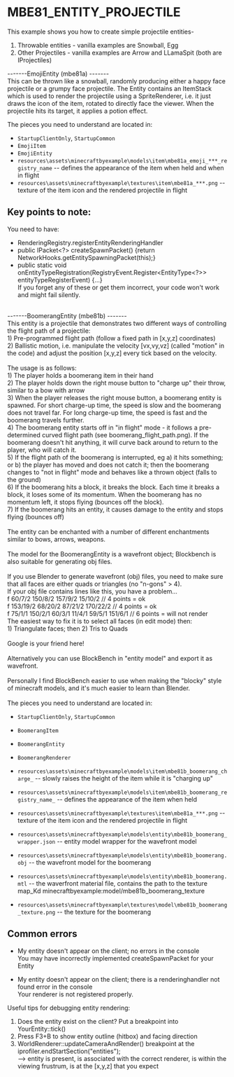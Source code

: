 # MBE81_ENTITY_PROJECTILE

This example shows you how to create simple projectile entities-<br> 
1) Throwable entities - vanilla examples are Snowball, Egg<br>
2) Other Projectiles - vanilla examples are Arrow and LLamaSpit (both are IProjectiles)<br>

-------EmojiEntity (mbe81a) -------<br>
This can be thrown like a snowball, randomly producing either a happy face projectile or a grumpy face projectile.   The Entity contains an ItemStack which is used to render the projectile using a SpriteRenderer, i.e. it just draws the icon of the item, rotated to directly face the viewer.  When the projectile hits its target, it applies a potion effect.

The pieces you need to understand are located in:<br>

* `StartupClientOnly`, `StartupCommon`
* `EmojiItem`
* `EmojiEntity`
* `resources\assets\minecraftbyexample\models\item\mbe81a_emoji_***_registry_name` -- defines the appearance of the item when held and when in flight
* `resources\assets\minecraftbyexample\textures\item\mbe81a_***.png` -- texture of the item icon and the rendered projectile in flight

## Key points to note:
You need to have:<br>
* RenderingRegistry.registerEntityRenderingHandler<br>
* public IPacket<?> createSpawnPacket() {return NetworkHooks.getEntitySpawningPacket(this);}<br>
*   public static void onEntityTypeRegistration(RegistryEvent.Register<EntityType<?>> entityTypeRegisterEvent) {...}<br>
If you forget any of these or get them incorrect, your code won't work and might fail silently.<br>
<br>
-------BoomerangEntity (mbe81b) -------<br>
This entity is a projectile that demonstrates two different ways of controlling the flight path of a projectile:<br>
1) Pre-programmed flight path (follow a fixed path in [x,y,z] coordinates)<br>
2) Ballistic motion, i.e. manipulate the velocity [vx,vy,vz] (called "motion" in the code) and adjust the position [x,y,z] every tick based
   on the velocity.<br>
<br>
The usage is as follows:<br>
1) The player holds a boomerang item in their hand<br>
2) The player holds down the right mouse button to "charge up" their throw, similar to a bow with arrow<br>
3) When the player releases the right mouse button, a boomerang entity is spawned.  For short charge-up time, the speed is slow and the boomerang does not travel far.  For long charge-up time, the speed is fast and the boomerang travels further.<br>
4) The boomerang entity starts off in "in flight" mode - it follows a pre-determined curved flight path (see boomerang_flight_path.png).  If the boomerang doesn't hit anything, it will curve back around to return to the player, who will catch it.<br>
5) If the flight path of the boomerang is interrupted, eg a) it hits something; or b) the player has moved and does not catch it;  then the boomerang changes to "not in flight" mode and behaves like a thrown object (falls to the ground)<br>
6) If the boomerang hits a block, it breaks the block.  Each time it breaks a block, it loses some of its momentum.  When the boomerang has no momentum left, it stops flying (bounces off the block).<br>
7) If the boomerang hits an entity, it causes damage to the entity and stops flying (bounces off)<br>
<br>
The entity can be enchanted with a number of different enchantments similar to bows, arrows, weapons.<br>
<br>
The model for the BoomerangEntity is a wavefront object;  Blockbench is also suitable for generating obj files.<br>
<br>
If you use Blender to generate wavefront (obj) files, you need to make sure that all faces are either quads or triangles (no "n-gons" > 4).<br>
If your obj file contains lines like this, you have a problem...<br>
f   60/7/2 150/8/2 157/9/2  15/10/2                 // 4 points = ok<br>
f 153/19/2 68/20/2 87/21/2 170/22/2                 // 4 points = ok<br>
f  75/1/1  150/2/1  60/3/1   11/4/1 59/5/1 151/6/1  // 6 points = will not render<br>
The easiest way to fix it is to select all faces (in edit mode) then:<br>
1) Triangulate faces; then
2) Tris to Quads<br>
<br>
Google is your friend here!<br>
<br>
Alternatively you can use BlockBench in "entity model" and export it as wavefront.<br>
<br>
Personally I find BlockBench easier to use when making the "blocky" style of minecraft models, and it's much easier to learn than Blender. <br>
<br>
The pieces you need to understand are located in:

* `StartupClientOnly`, `StartupCommon`
* `BoomerangItem`
* `BoomerangEntity`
* `BoomerangRenderer`
* `resources\assets\minecraftbyexample\models\item\mbe81b_boomerang_charge_` -- slowly raises the height of the item while it is "charging up"
* `resources\assets\minecraftbyexample\models\item\mbe81b_boomerang_registry_name_` -- defines the appearance of the item when held
* `resources\assets\minecraftbyexample\textures\item\mbe81a_***.png` -- texture of the item icon and the rendered projectile in flight

* `resources\assets\minecraftbyexample\models\entity\mbe81b_boomerang_wrapper.json` -- entity model wrapper for the wavefront model
* `resources\assets\minecraftbyexample\models\entity\mbe81b_boomerang.obj` -- the wavefront model for the boomerang
* `resources\assets\minecraftbyexample\models\entity\mbe81b_boomerang.mtl` -- the waverfront material file, contains the path to the texture 
map_Kd minecraftbyexample:model/mbe81b_boomerang_texture
* `resources\assets\minecraftbyexample\textures\model\mbe81b_boomerang_texture.png` -- the texture for the boomerang

## Common errors
* My entity doesn't appear on the client; no errors in the console<br>
You may have incorrectly implemented createSpawnPacket for your Entity

* My entity doesn't appear on the client; there is a renderinghandler not found error in the console<br>
Your renderer is not registered properly. 

Useful tips for debugging entity rendering:<br>
1) Does the entity exist on the client?  Put a breakpoint into YourEntity::tick()<br>
2) Press F3+B to show entity outline (hitbox) and facing direction<br>
3) WorldRenderer::updateCameraAndRender() breakpoint at the iprofiler.endStartSection("entities");<br>
--> entity is present, is associated with the correct renderer, is within the viewing frustrum, is at the [x,y,z] that you expect
